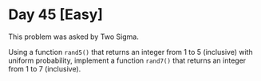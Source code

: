 # Day 45 \[Easy\]

This problem was asked by Two Sigma.

Using a function `rand5()` that returns an integer from 1 to 5 (inclusive) with uniform probability,
implement a function `rand7()` that returns an integer from 1 to 7 (inclusive).